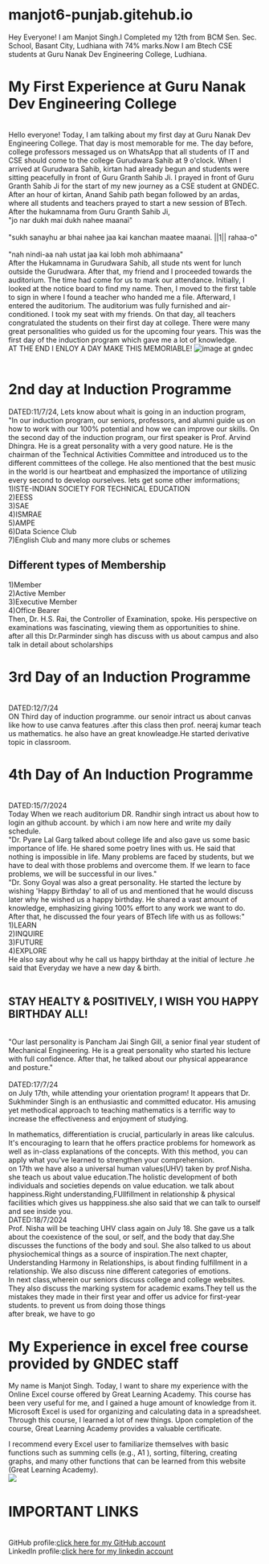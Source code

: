 # manjot6-punjab.gitehub.io
Hey Everyone!
I am Manjot Singh.I Completed my 12th from BCM Sen. Sec. School, Basant City, Ludhiana with 74% marks.Now I am Btech CSE students at Guru Nanak Dev Engineering College, Ludhiana.
<br>
    <h1> My First Experience at Guru Nanak Dev Engineering College </h1>
     <br>
    <body>
      Hello everyone! Today, I am talking about my first day at Guru Nanak Dev Engineering College. That day is most memorable for me. The day before, college professors messaged us on WhatsApp that all students of IT and CSE should come to the college Gurudwara Sahib at 9 o'clock. When I arrived at Gurudwara Sahib, kirtan had already begun and students were sitting peacefully in front of Guru Granth Sahib Ji. I prayed in front of Guru Granth Sahib Ji for the start of my new journey as a CSE student at GNDEC. After an hour of kirtan, Anand Sahib path began followed by an ardas, where all students and teachers prayed to start a new session of BTech. After the hukamnama from Guru Granth Sahib Ji,
     <br>"jo nar dukh mai dukh nahee maanai"<br/>
     <br> "sukh sanayhu ar bhai nahee jaa kai kanchan maatee maanai. ||1|| rahaa-o"<br/>
     <br> "nah nindi-aa nah ustat jaa kai lobh moh abhimaana"<br/>
    After the Hukamnama in Gurudwara Sahib, all stude  nts went for lunch outside the Gurudwara. After that, my friend and I proceeded towards the auditorium. The time had come for us to mark our attendance. Initially, I looked at the notice board to find my name. Then, I moved to the first table to sign in where I found a teacher who handed me a file. Afterward, I entered the auditorium. The auditorium was fully furnished and air-conditioned. I took my seat with my friends. On that day, all teachers congratulated the students on their first day at college. There were many great personalities who guided us for the upcoming four years. This was the first day of the induction program which gave me a lot of knowledge.
    <br>
    AT THE END I ENLOY A DAY MAKE THIS MEMORIABLE!
    <img src="https://www.gndec.ac.in/gndec/gne_front.jpg" alt="image at gndec">
    <br>
<br>
<h1>2nd day at Induction Programme</h1>
DATED:11/7/24,
<body>Lets know about whait is going in an induction program,
  <br>
  "In our induction program, our seniors, professors, and alumni guide us on how to work with our 100% potential and how we can improve our skills. On the second day of the induction program, our first speaker is Prof. Arvind Dhingra. He is a great personality with a very good nature. He is the chairman of the Technical Activities Committee and introduced us to the different committees of the college. He also mentioned that the best music in the world is our heartbeat and emphasized the importance of utilizing every second to develop ourselves.
    lets get some other imformations;
    <br>
    1)ISTE-INDIAN SOCIETY FOR TECHNICAL EDUCATION
    <br>
    2)EESS
    <br>
    3)SAE
    <br>
    4)ISMRAE
    <br>
    5)AMPE
    <br>
    6)Data Science Club
    <br>
    7)English Club and many more clubs or schemes
    <br>
    
   <h2>Different types of Membership</h2>
   1)Member
    <br>
   2)Active Member
   <br>
   3)Executive Member
   <br>
   4)Office Bearer
   <br>
   Then, Dr. H.S. Rai, the Controller of Examination, spoke. His perspective on examinations was fascinating, viewing them as opportunities to shine.
   <br>
   after all this Dr.Parminder singh has discuss with us about campus and also talk in detail about scholarships
   <br>
   <h1>3rd Day of an Induction Programme</h1>
   <br>
   DATED:12/7/24
   <br>
   ON Third day of induction programme. our senoir intract us about canvas like how to use canva features .after this class then prof. neeraj kumar teach us mathematics. he also have an great knowleadge.He started derivative topic in classroom.
   <br>
   <h1>4th Day of An Induction Programme</h1>
   <br>
   DATED:15/7/2024
   <br>
   Today When we reach auditorium DR. Randhir singh intract us about how to login an github account. by which i am now here and write my daily schedule.
   <br>
"Dr. Pyare Lal Garg talked about college life and also gave us some basic importance of life. He shared some poetry lines with us. He said that nothing is impossible in life. Many problems are faced by students, but we have to deal with those problems and overcome them. If we learn to face problems, we will be successful in our lives."
 <br>
  "Dr. Sony Goyal was also a great personality. He started the lecture by wishing 'Happy Birthday' to all of us and mentioned that he would discuss later why he wished us a happy birthday. He shared a vast amount of knowledge, emphasizing giving 100% effort to any work we want to do. After that, he discussed the four years of BTech life with us as follows:"

   <br>
   1)LEARN
   <br>
   2)INQUIRE
   <br>
   3)FUTURE 
   <br>
   4)EXPLORE
   <br>
  He also say about why he call us happy birthday at the initial of lecture .he said that Everyday we have a new day & birth.
  <br>
  <br/>
<h2>STAY HEALTY & POSITIVELY, I WISH YOU HAPPY BIRTHDAY ALL!</h2>
<br>
"Our last personality is Pancham Jai Singh Gill, a senior final year student of Mechanical Engineering. He is a great personality who started his lecture with full confidence. After that, he talked about our physical appearance and posture."
<br>
<br/>
DATED:17/7/24
<br>
on July 17th, while attending your orientation program! It appears that Dr. Sukhminder Singh is an enthusiastic and committed educator. His amusing yet methodical approach to teaching mathematics is a terrific way to increase the effectiveness and enjoyment of studying.

In mathematics, differentiation is crucial, particularly in areas like calculus. It's encouraging to learn that he offers practice problems for homework as well as in-class explanations of the concepts. With this method, you can apply what you've learned to strengthen your comprehension.
<br>
on 17th we have also a universal human values(UHV) taken by prof.Nisha. she teach us about value education.The holistic development of both individuals and societies depends on value education. we talk about happiness.Right understanding,FUllfillment in relationship & physical facilities which gives us happpiness.she also said that we can talk to ourself and see inside you.
<br>
DATED:18/7/2024
<br>
Prof. Nisha will be teaching UHV class again on July 18. She gave us a talk about the coexistence of the soul, or self, and the body that day.She discusses the functions of the body and soul. She also talked to us about physiochemical things as a source of inspiration.The next chapter, Understanding Harmony in Relationships, is about finding fulfillment in a relationship. We also discuss nine different categories of emotions.
<br>
In next class,wherein our seniors discuss college and college websites. They also discuss the marking system for academic exams.They tell us the mistakes they made in their first year and offer us advice for first-year students. to prevent us from doing those things
<br>
after break, we have to go 
<h1>My Experience in excel free course provided by GNDEC staff </h1>
<body>My name is Manjot Singh. Today, I want to share my experience with the Online Excel course offered by Great Learning Academy. This course has been very useful for me, and I gained a huge amount of knowledge from it. Microsoft Excel is used for organizing and calculating data in a spreadsheet. Through this course, I learned a lot of new things. Upon completion of the course, Great Learning Academy provides a valuable certificate.

I recommend every Excel user to familiarize themselves with basic functions such as summing cells (e.g., A1
), sorting, filtering, creating graphs, and many other functions that can be learned from this website (Great Learning Academy).</body>
<br>
<img src="https://d9jmtjs5r4cgq.cloudfront.net/ComplementaryCourseCertificate/5020889/original/Manjot_Singh20240716-277-1gsqja3.jpg"><certificate>
<br>
<h1>IMPORTANT LINKS </h1>
<br>
GitHub profile:<a href="https://github.com/manjotcoder">click here for my GitHub account</a>
<br>
LinkedIn profile:<a href="https://www.linkedin.com/in/manjot-singh-582224319?utm_source=share&utm_campaign=share_via&utm_content=profile&utm_medium=android_app">click here for my linkedin account</a>
    


</body>

